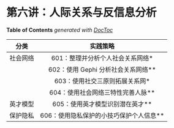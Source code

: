 # 第六讲：人际关系与反信息分析

<!-- START doctoc generated TOC please keep comment here to allow auto update -->
<!-- DON'T EDIT THIS SECTION, INSTEAD RE-RUN doctoc TO UPDATE -->
**Table of Contents**  *generated with [DocToc](https://github.com/thlorenz/doctoc)*

<!-- END doctoc generated TOC please keep comment here to allow auto update -->



| 分类 | 实践策略 |
| :--: | :--------: |
| 社会网络 | 601：整理并分析个人社会关系网络* |
|      | 602：使用 Gephi 分析社会关系网络** |
|      | 603：使用社交三原则拓展关系网* |
|      | 604：使用社会网络三特性完善人脉** |
| 英才模型 | 605：使用英才模型识别潜在英才** |
| 保护隐私 | 606：使用隐私保护的小技巧保护个人信息** |

